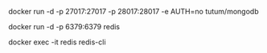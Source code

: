 docker run -d -p 27017:27017 -p 28017:28017 -e AUTH=no tutum/mongodb

docker run -d -p 6379:6379 redis

docker exec -it redis redis-cli
